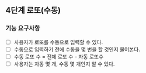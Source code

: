 ## 4단계 로또(수동)

### 기능 요구사항

* [ ] 사용자가 로또를 수동으로 입력할 수 있다.
* [ ] 수동으로 입력하기 전에 수동을 몇 번을 할 것인지 물어본다.
* [ ] 수동 로또 수 = 전체 로또 수 - 자동 로또수
* [ ] 사용자는 자동 몇 개, 수동 몇 개인지 알 수 있다.